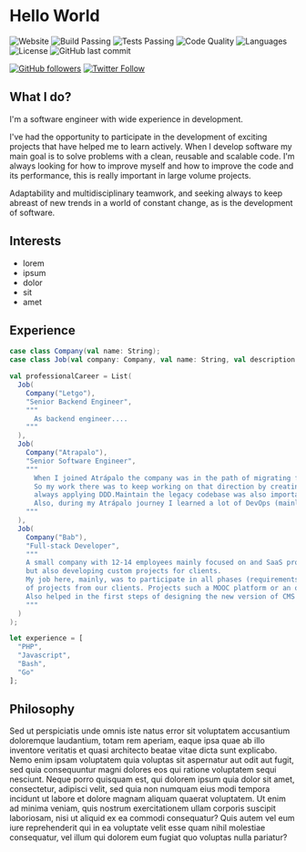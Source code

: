 # Hello World
![Website](https://img.shields.io/website?url=http%3A%2F%2Fwww.fernandopradas.com)
![Build Passing](https://img.shields.io/badge/build-passing-brightgreen)
![Tests Passing](https://img.shields.io/badge/test-passing-brightgreen)
![Code Quality](https://img.shields.io/badge/code%20quality-A-brightgreen)
![Languages](https://img.shields.io/badge/languages-5-blue)
![License](https://img.shields.io/badge/license-MIT-green)
![GitHub last commit](https://img.shields.io/github/last-commit/letnando/webpage)

[![GitHub followers](https://img.shields.io/github/followers/letnando?style=social)](https://github.com/letnando)
[![Twitter Follow](https://img.shields.io/twitter/follow/letnando_?style=social)](https://twitter.com/intent/follow?screen_name=letnando_)

## What I do?

I'm a software engineer with wide experience in development.

I've had the opportunity to participate in the development of exciting projects that have helped me to learn actively. When I develop software my main goal is to solve problems with a clean, reusable and scalable code. I'm always looking for how to improve myself and how to improve the code and its performance, this is really important in large volume projects. 

Adaptability and multidisciplinary teamwork, and seeking always to keep abreast of new trends in a world of constant change, as is the development of software.

## Interests

+ lorem
+ ipsum
+ dolor
+ sit
+ amet

## Experience
```scala
case class Company(val name: String);
case class Job(val company: Company, val name: String, val description: String);

val professionalCareer = List(
  Job(
    Company("Letgo"),
    "Senior Backend Engineer",
    """
      As backend engineer....
    """
  ),
  Job(
    Company("Atrapalo"),
    "Senior Software Engineer",
    """
      When I joined Atrápalo the company was in the path of migrating from monolith to microservices. 
      So my work there was to keep working on that direction by creating new microservices from the scratch, 
      always applying DDD.Maintain the legacy codebase was also important and adapting it to the new architecture.
      Also, during my Atrápalo journey I learned a lot of DevOps (mainly Docker, Jenkins Pipelines)
    """
  ),
  Job(
    Company("Bab"),
    "Full-stack Developer",
    """     
    A small company with 12-14 employees mainly focused on and SaaS product consisting of a CMS + e-commerce, 
    but also developing custom projects for clients.
    My job here, mainly, was to participate in all phases (requirements, design and development) 
    of projects from our clients. Projects such a MOOC platform or an online magazine kiosk. 
    Also helped in the first steps of designing the new version of CMS platform.
    """
  )
);

```


```javascript
let experience = [
  "PHP",
  "Javascript",
  "Bash",
  "Go"
];
```

## Philosophy

Sed ut perspiciatis unde omnis iste natus error sit voluptatem accusantium doloremque laudantium, totam rem aperiam, eaque ipsa quae ab illo inventore veritatis et quasi architecto beatae vitae dicta sunt explicabo. Nemo enim ipsam voluptatem quia voluptas sit aspernatur aut odit aut fugit, sed quia consequuntur magni dolores eos qui ratione voluptatem sequi nesciunt. Neque porro quisquam est, qui dolorem ipsum quia dolor sit amet, consectetur, adipisci velit, sed quia non numquam eius modi tempora incidunt ut labore et dolore magnam aliquam quaerat voluptatem. Ut enim ad minima veniam, quis nostrum exercitationem ullam corporis suscipit laboriosam, nisi ut aliquid ex ea commodi consequatur? Quis autem vel eum iure reprehenderit qui in ea voluptate velit esse quam nihil molestiae consequatur, vel illum qui dolorem eum fugiat quo voluptas nulla pariatur?
